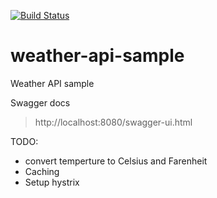 [![Build Status](https://travis-ci.org/jmbataller/weather-api-sample.svg?branch=master)](https://travis-ci.org/jmbataller/weather-api-sample)

# weather-api-sample
Weather API sample


Swagger docs

> http://localhost:8080/swagger-ui.html



TODO:

- convert temperture to Celsius and Farenheit
- Caching
- Setup hystrix
